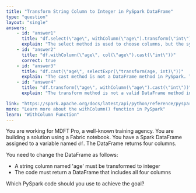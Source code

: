 ```yaml
---
title: "Transform String Column to Integer in PySpark DataFrame"
type: "question"
layout: "single"
answers:
    - id: "answer1"
      title: "df.select(\"age\", withColumn(\"age\").transform(\"int\"))"
      explain: "The select method is used to choose columns, but the syntax is incorrect. The withColumn method should be used to transform columns, and transform is not a valid PySpark method for type conversion."
    - id: "answer2"
      title: "df.withColumn(\"age\", col(\"age\").cast(\"int\"))"
      correct: true
    - id: "answer3"
      title: "df.cast(\"age\", selectExpr(\"transform(age, int)\"))"
      explain: "The cast method is not a DataFrame method in PySpark. The withColumn method should be used to transform columns, and the cast method should be called on the column reference, not on the DataFrame."
    - id: "answer4"
      title: "df.transform(\"age\", withColumn(\"age\").cast(\"int\"))"
      explain: "The transform method is not a valid DataFrame method in PySpark. The withColumn method should be used directly on the DataFrame to transform columns."

link: "https://spark.apache.org/docs/latest/api/python/reference/pyspark.sql/api/pyspark.sql.DataFrame.withColumn.html#pyspark.sql.DataFrame.withColumn"
more: "Learn more about the withColumn() function in PySpark"
learn: "WithColumn Function"
---
```


You are working for MDFT Pro, a well-known training agency. You are building a solution using a Fabric notebook. You have a Spark DataFrame assigned to a variable named `df`. The DataFrame returns four columns.

You need to change the DataFrame as follows:
- A string column named 'age' must be transformed to integer
- The code must return a DataFrame that includes all four columns

Which PySpark code should you use to achieve the goal?
